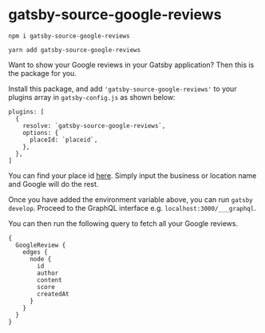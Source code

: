 # gatsby-source-google-reviews

```
npm i gatsby-source-google-reviews
```

```
yarn add gatsby-source-google-reviews
```

Want to show your Google reviews in your Gatsby application? Then this is the package for you.

Install this package, and add `'gatsby-source-google-reviews'` to your plugins array in `gatsby-config.js` as shown below:

```
plugins: [
  {
    resolve: `gatsby-source-google-reviews`,
    options: {
      placeId: `placeid`,
    },
  },
]
```

You can find your place id [here](https://developers.google.com/maps/documentation/javascript/examples/places-placeid-finder). Simply input the business or location name and Google will do the rest.

Once you have added the environment variable above, you can run `gatsby develop`. Proceed to the GraphQL interface e.g. `localhost:3000/___graphql`.

You can then run the following query to fetch all your Google reviews.

```
{
  GoogleReview {
    edges {
      node {
        id
        author
        content
        score
        createdAt
      }
    }
  }
}
```


